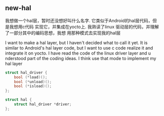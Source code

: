 ## new-hal

我想做一个hal层，暂时还没想好叫什么名字. 它类似于Android的hal层代码，但是我想用c代码
实现它，并集成在yocto上. 我熟读了linux 驱动层的代码，并理解了一部分其中的编码思想，我想
用那种模式去实现我的hal层

I want to make a hal layer, but I haven't decided what to call it yet. It is 
similar to Android's hal layer code, but I want to use c code realize it and 
integrate it on yocto. I have read the code of the linux driver layer and u
nderstood part of the coding ideas. I think use that mode to implement my hal layer

```c
struct hal_driver {
	bool (*load)();
	bool (*unload)();
	bool (*isload)();
};

struct hal {
	struct hal_driver *driver;
};
```
